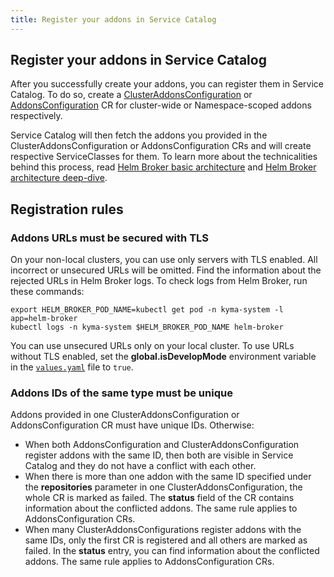 ```yaml
---
title: Register your addons in Service Catalog
---
```


## Register your addons in Service Catalog

After you successfully create your addons, you can register them in Service Catalog. To do so, create a [ClusterAddonsConfiguration](../../05-technical-reference/06-custom-resources/smgt-03-hb-clusteraddonsconfiguration.md) or [AddonsConfiguration](../../05-technical-reference/06-custom-resources/smgt-04-hb-addonsconfiguration.md) CR for cluster-wide or Namespace-scoped addons respectively.

Service Catalog will then fetch the addons you provided in the ClusterAddonsConfiguration or AddonsConfiguration CRs and will create respective ServiceClasses for them. To learn more about the technicalities behind this process, read [Helm Broker basic architecture](../../05-technical-reference/03-architecture/smgt-10-hb.md) and [Helm Broker architecture deep-dive](../../05-technical-reference/03-architecture/smgt-11-hb-deep-dive.md).


## Registration rules

### Addons URLs must be secured with TLS

On your non-local clusters, you can use only servers with TLS enabled. All incorrect or unsecured URLs will be omitted. Find the information about the rejected URLs in Helm Broker logs. To check logs from Helm Broker, run these commands:

```
export HELM_BROKER_POD_NAME=kubectl get pod -n kyma-system -l app=helm-broker
kubectl logs -n kyma-system $HELM_BROKER_POD_NAME helm-broker
```

You can use unsecured URLs only on your local cluster. To use URLs without TLS enabled, set the **global.isDevelopMode** environment variable in the [`values.yaml`](https://github.com/kyma-project/kyma/blob/main/resources/helm-broker/values.yaml) file to `true`.

### Addons IDs of the same type must be unique

Addons provided in one ClusterAddonsConfiguration or AddonsConfiguration CR must have unique IDs. Otherwise:

* When both AddonsConfiguration and ClusterAddonsConfiguration register addons with the same ID, then both are visible in Service Catalog and they do not have a conflict with each other.
* When there is more than one addon with the same ID specified under the **repositories** parameter in one ClusterAddonsConfiguration, the whole CR is marked as failed. The **status** field of the CR contains information about the conflicted addons. The same rule applies to AddonsConfiguration CRs.
* When many ClusterAddonsConfigurations register addons with the same IDs, only the first CR is registered and all others are marked as failed. In the **status** entry, you can find information about the conflicted addons. The same rule applies to AddonsConfiguration CRs.  
